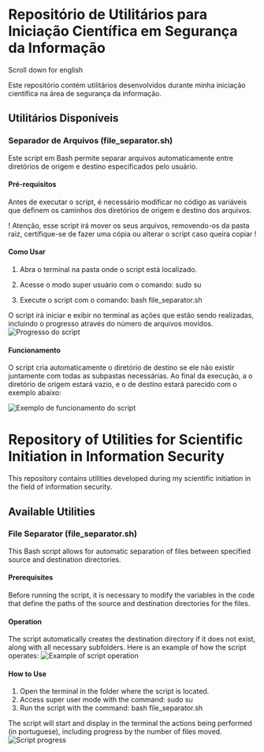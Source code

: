 # Repositório de Utilitários para Iniciação Científica em Segurança da Informação

Scroll down for english

Este repositório contém utilitários desenvolvidos durante minha iniciação científica na área de segurança da informação.

## Utilitários Disponíveis

### Separador de Arquivos (file_separator.sh)

Este script em Bash permite separar arquivos automaticamente entre diretórios de origem e destino especificados pelo usuário.

#### Pré-requisitos
Antes de executar o script, é necessário modificar no código as variáveis que definem os caminhos dos diretórios de origem e destino dos arquivos.

! Atenção, esse script irá mover os seus arquivos, removendo-os da pasta raiz, certifique-se de fazer uma cópia ou alterar o script caso queira copiar !

#### Como Usar
1. Abra o terminal na pasta onde o script está localizado.
2. Acesse o modo super usuário com o comando:
sudo su

3. Execute o script com o comando: bash file_separator.sh


O script irá iniciar e exibir no terminal as ações que estão sendo realizadas, incluindo o progresso através do número de arquivos movidos.
![Progresso do script](https://github.com/ViniBolo/Archives_IC/assets/50275359/4fb4f9fd-a270-4b77-aa2b-2581ed2899f4)

#### Funcionamento
O script cria automaticamente o diretório de destino se ele não existir juntamente com todas as subpastas necessárias. Ao final da execução, a o diretório de origem estará vazio, e o de destino estará parecido com o exemplo abaixo:

![Exemplo de funcionamento do script](https://github.com/ViniBolo/Archives_IC/assets/50275359/d2870c48-64a4-43d8-8867-744b4cdb8432)


# Repository of Utilities for Scientific Initiation in Information Security

This repository contains utilities developed during my scientific initiation in the field of information security.

## Available Utilities

### File Separator (file_separator.sh)

This Bash script allows for automatic separation of files between specified source and destination directories.

#### Prerequisites
Before running the script, it is necessary to modify the variables in the code that define the paths of the source and destination directories for the files.

#### Operation
The script automatically creates the destination directory if it does not exist, along with all necessary subfolders. Here is an example of how the script operates:
![Example of script operation](https://github.com/ViniBolo/Archives_IC/assets/50275359/d2870c48-64a4-43d8-8867-744b4cdb8432)

#### How to Use
1. Open the terminal in the folder where the script is located.
2. Access super user mode with the command: sudo su
3. Run the script with the command: bash file_separator.sh


The script will start and display in the terminal the actions being performed (in portuguese), including progress by the number of files moved.
![Script progress](https://github.com/ViniBolo/Archives_IC/assets/50275359/4fb4f9fd-a270-4b77-aa2b-2581ed2899f4)


